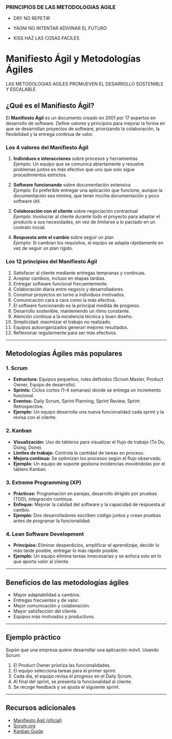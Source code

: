 ### PRINCIPIOS DE LAS METODOLOGIAS AGILE

- DRY NO REPETIR

- YAGNI NO INTENTAR ADIVINAR EL FUTURO

- KISS HAZ LAS COSAS FACILES

# Manifiesto Ágil y Metodologías Ágiles

LAS METODOLOGIAS AGILES PROMUEVEN EL DESARROLLO SOSTENIBLE Y ESCALABLE

## ¿Qué es el Manifiesto Ágil?

El **Manifiesto Ágil** es un documento creado en 2001 por 17 expertos en desarrollo de software. Define valores y principios para mejorar la forma en que se desarrollan proyectos de software, priorizando la colaboración, la flexibilidad y la entrega continua de valor.

### Los 4 valores del Manifiesto Ágil

1. **Individuos e interacciones** sobre procesos y herramientas  
   _Ejemplo:_ Un equipo que se comunica abiertamente y resuelve problemas juntos es más efectivo que uno que solo sigue procedimientos estrictos.

2. **Software funcionando** sobre documentación extensiva  
   _Ejemplo:_ Es preferible entregar una aplicación que funcione, aunque la documentación sea mínima, que tener mucha documentación y poco software útil.

3. **Colaboración con el cliente** sobre negociación contractual  
   _Ejemplo:_ Involucrar al cliente durante todo el proyecto para adaptar el producto a sus necesidades, en vez de limitarse a lo pactado en un contrato inicial.

4. **Respuesta ante el cambio** sobre seguir un plan  
   _Ejemplo:_ Si cambian los requisitos, el equipo se adapta rápidamente en vez de seguir un plan rígido.

### Los 12 principios del Manifiesto Ágil

1. Satisfacer al cliente mediante entregas tempranas y continuas.
2. Aceptar cambios, incluso en etapas tardías.
3. Entregar software funcional frecuentemente.
4. Colaboración diaria entre negocio y desarrolladores.
5. Construir proyectos en torno a individuos motivados.
6. Comunicación cara a cara como la más efectiva.
7. El software funcionando es la principal medida de progreso.
8. Desarrollo sostenible, manteniendo un ritmo constante.
9. Atención continua a la excelencia técnica y buen diseño.
10. Simplicidad: maximizar el trabajo no realizado.
11. Equipos autoorganizados generan mejores resultados.
12. Reflexionar regularmente para ser más efectivos.

---

## Metodologías Ágiles más populares

### 1. Scrum

- **Estructura:** Equipos pequeños, roles definidos (Scrum Master, Product Owner, Equipo de desarrollo).
- **Sprints:** Ciclos cortos (1-4 semanas) donde se entrega un incremento funcional.
- **Eventos:** Daily Scrum, Sprint Planning, Sprint Review, Sprint Retrospective.
- **Ejemplo:** Un equipo desarrolla una nueva funcionalidad cada sprint y la revisa con el cliente.

### 2. Kanban

- **Visualización:** Uso de tableros para visualizar el flujo de trabajo (To Do, Doing, Done).
- **Límites de trabajo:** Controla la cantidad de tareas en proceso.
- **Mejora continua:** Se optimizan los procesos según el flujo observado.
- **Ejemplo:** Un equipo de soporte gestiona incidencias moviéndolas por el tablero Kanban.

### 3. Extreme Programming (XP)

- **Prácticas:** Programación en parejas, desarrollo dirigido por pruebas (TDD), integración continua.
- **Enfoque:** Mejorar la calidad del software y la capacidad de respuesta al cambio.
- **Ejemplo:** Dos desarrolladores escriben código juntos y crean pruebas antes de programar la funcionalidad.

### 4. Lean Software Development

- **Principios:** Eliminar desperdicios, amplificar el aprendizaje, decidir lo más tarde posible, entregar lo más rápido posible.
- **Ejemplo:** Un equipo elimina tareas innecesarias y se enfoca solo en lo que aporta valor al cliente.

---

## Beneficios de las metodologías ágiles

- Mayor adaptabilidad a cambios.
- Entregas frecuentes y de valor.
- Mejor comunicación y colaboración.
- Mayor satisfacción del cliente.
- Equipos más motivados y productivos.

---

## Ejemplo práctico

Supón que una empresa quiere desarrollar una aplicación móvil. Usando Scrum:

1. El Product Owner prioriza las funcionalidades.
2. El equipo selecciona tareas para el primer sprint.
3. Cada día, el equipo revisa el progreso en el Daily Scrum.
4. Al final del sprint, se presenta la funcionalidad al cliente.
5. Se recoge feedback y se ajusta el siguiente sprint.

---

## Recursos adicionales

- [Manifiesto Ágil (oficial)](https://agilemanifesto.org/iso/es/)
- [Scrum.org](https://www.scrum.org/)
- [Kanban Guide](https://kanban.university/kanban-guide/)
